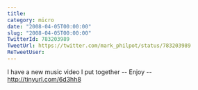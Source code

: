 ```yaml
---
title: 
category: micro
date: "2008-04-05T00:00:00"
slug: "2008-04-05T00:00:00"
TwitterId: 783203989
TweetUrl: https://twitter.com/mark_philpot/status/783203989
ReTweetUser: 
---
```


I have a new music video I put together -- Enjoy -- http://tinyurl.com/6d3hh8